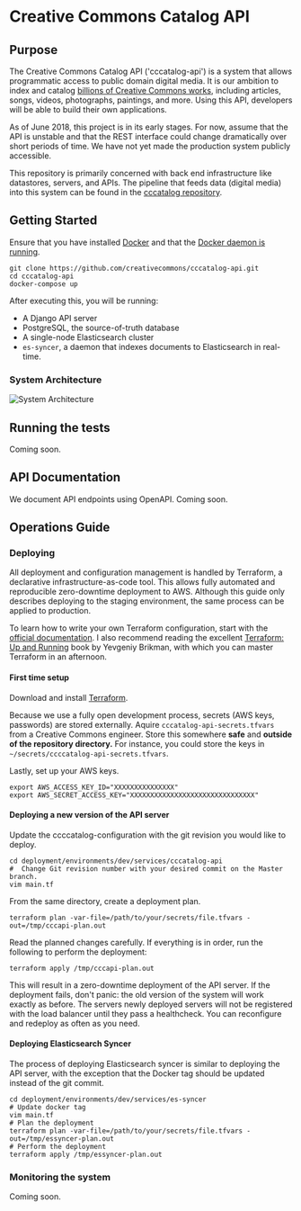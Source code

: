 # Creative Commons Catalog API

## Purpose

The Creative Commons Catalog API ('cccatalog-api') is a system that allows programmatic access to public domain digital media. It is our ambition to index and catalog [billions of Creative Commons works](https://stateof.creativecommons.org/), including articles, songs, videos, photographs, paintings, and more. Using this API, developers will be able to build their own applications.

As of June 2018, this project is in its early stages. For now, assume that the API is unstable and that the REST interface could change dramatically over short periods of time. We have not yet made the production system publicly accessible.

This repository is primarily concerned with back end infrastructure like datastores, servers, and APIs. The pipeline that feeds data (digital media) into this system can be found in the [cccatalog repository](https://github.com/creativecommons/cccatalog).



## Getting Started

Ensure that you have installed [Docker](https://docs.docker.com/install/) and that the [Docker daemon is running](https://docs.docker.com/config/daemon/).
```
git clone https://github.com/creativecommons/cccatalog-api.git
cd cccatalog-api
docker-compose up
```

After executing this, you will be running:
* A Django API server
* PostgreSQL, the source-of-truth database
* A single-node Elasticsearch cluster
* `es-syncer`, a daemon that indexes documents to Elasticsearch in real-time.

### System Architecture
![System Architecture](https://raw.githubusercontent.com/creativecommons/cccatalog-api/syncer_tests_and_docs/system_architecture.png)

## Running the tests
Coming soon.

## API Documentation

We document API endpoints using OpenAPI. Coming soon.


## Operations Guide

### Deploying
All deployment and configuration management is handled by Terraform, a declarative infrastructure-as-code tool. This allows fully automated and reproducible zero-downtime deployment to AWS. Although this guide only describes deploying to the staging environment, the same process can be applied to production.

To learn how to write your own Terraform configuration, start with the [official documentation](https://www.terraform.io/intro/index.html). I also recommend reading the excellent [Terraform: Up and Running](https://www.terraformupandrunning.com/) book by Yevgeniy Brikman, with which you can master Terraform in an afternoon.
#### First time setup
Download and install [Terraform](https://www.terraform.io/downloads.html).

Because we use a fully open development process, secrets (AWS keys, passwords) are stored externally. Aquire `cccatalog-api-secrets.tfvars` from a Creative Commons engineer. Store this somewhere **safe** and **outside of the repository directory.** For instance, you could store the keys in `~/secrets/ccccatalog-api-secrets.tfvars`.

Lastly, set up your AWS keys.
```
export AWS_ACCESS_KEY_ID="XXXXXXXXXXXXXXX"
export AWS_SECRET_ACCESS_KEY="XXXXXXXXXXXXXXXXXXXXXXXXXXXXXXX"
```

#### Deploying a new version of the API server

Update the ccccatalog-configuration with the git revision you would like to deploy.
```
cd deployment/environments/dev/services/cccatalog-api
#  Change Git revision number with your desired commit on the Master branch.
vim main.tf
```

From the same directory, create a deployment plan.

```
terraform plan -var-file=/path/to/your/secrets/file.tfvars -out=/tmp/cccapi-plan.out
```

Read the planned changes carefully. If everything is in order, run the following to perform the deployment:

```
terraform apply /tmp/cccapi-plan.out
```

This will result in a zero-downtime deployment of the API server. If the deployment fails, don't panic: the old version of the system will work exactly as before. The servers newly deployed servers will not be registered with the load balancer until they pass a healthcheck. You can reconfigure and redeploy as often as you need.

#### Deploying Elasticsearch Syncer
The process of deploying Elasticsearch syncer is similar to deploying the API server, with the exception that the Docker tag should be updated instead of the git commit.
```
cd deployment/environments/dev/services/es-syncer
# Update docker tag
vim main.tf
# Plan the deployment
terraform plan -var-file=/path/to/your/secrets/file.tfvars -out=/tmp/essyncer-plan.out
# Perform the deployment
terraform apply /tmp/essyncer-plan.out
```

### Monitoring the system

Coming soon.
